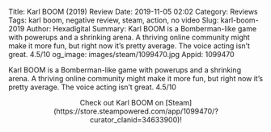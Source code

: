 Title: Karl BOOM (2019) Review
Date: 2019-11-05 02:02
Category: Reviews
Tags: karl boom, negative review, steam, action, no video
Slug: karl-boom-2019
Author: Hexadigital
Summary: Karl BOOM is a Bomberman-like game with powerups and a shrinking arena. A thriving online community might make it more fun, but right now it’s pretty average. The voice acting isn’t great. 4.5/10
og_image: images/steam/1099470.jpg
Appid: 1099470

Karl BOOM is a Bomberman-like game with powerups and a shrinking arena. A thriving online community might make it more fun, but right now it’s pretty average. The voice acting isn’t great. 4.5/10

<center>Check out Karl BOOM on [Steam](https://store.steampowered.com/app/1099470/?curator_clanid=34633900)!</center>